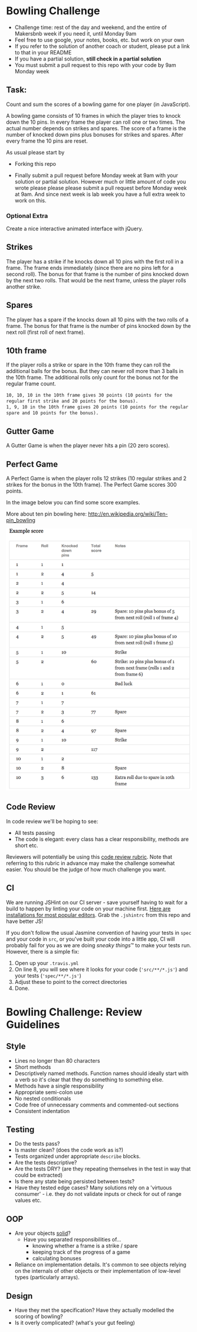 Bowling Challenge
=================


* Challenge time: rest of the day and weekend, and the entire of Makersbnb week if you need it, until Monday 9am
* Feel free to use google, your notes, books, etc. but work on your own
* If you refer to the solution of another coach or student, please put a link to that in your README
* If you have a partial solution, **still check in a partial solution**
* You must submit a pull request to this repo with your code by 9am Monday week

Task:
-----

Count and sum the scores of a bowling game for one player (in JavaScript).

A bowling game consists of 10 frames in which the player tries to knock down the 10 pins. In every frame the player can roll one or two times. The actual number depends on strikes and spares. The score of a frame is the number of knocked down pins plus bonuses for strikes and spares. After every frame the 10 pins are reset.

As usual please start by

* Forking this repo

* Finally submit a pull request before Monday week at 9am with your solution or partial solution.  However much or little amount of code you wrote please please please submit a pull request before Monday week at 9am.  And since next week is lab week you have a full extra week to work on this.


### Optional Extra

Create a nice interactive animated interface with jQuery.

## Strikes

The player has a strike if he knocks down all 10 pins with the first roll in a frame. The frame ends immediately (since there are no pins left for a second roll). The bonus for that frame is the number of pins knocked down by the next two rolls. That would be the next frame, unless the player rolls another strike.

## Spares

The player has a spare if the knocks down all 10 pins with the two rolls of a frame. The bonus for that frame is the number of pins knocked down by the next roll (first roll of next frame).

## 10th frame

If the player rolls a strike or spare in the 10th frame they can roll the additional balls for the bonus. But they can never roll more than 3 balls in the 10th frame. The additional rolls only count for the bonus not for the regular frame count.

    10, 10, 10 in the 10th frame gives 30 points (10 points for the regular first strike and 20 points for the bonus).
    1, 9, 10 in the 10th frame gives 20 points (10 points for the regular spare and 10 points for the bonus).

## Gutter Game

A Gutter Game is when the player never hits a pin (20 zero scores).

## Perfect Game

A Perfect Game is when the player rolls 12 strikes (10 regular strikes and 2 strikes for the bonus in the 10th frame). The Perfect Game scores 300 points.

In the image below you can find some score examples.

More about ten pin bowling here: http://en.wikipedia.org/wiki/Ten-pin_bowling

![Ten Pin Score Example](images/example_ten_pin_scoring.png)

Code Review
-----------

In code review we'll be hoping to see:

* All tests passing
* The code is elegant: every class has a clear responsibility, methods are short etc.

Reviewers will potentially be using this [code review rubric](docs/review.md).  Note that referring to this rubric in advance may make the challenge somewhat easier.  You should be the judge of how much challenge you want.

CI
--

We are running JSHint on our CI server - save yourself having to wait for a build to happen by linting your code on your machine first. [Here are installations for most popular editors](http://jshint.com/install/). Grab the `.jshintrc` from this repo and have better JS!

If you don't follow the usual Jasmine convention of having your tests in `spec` and your code in `src`, or you've built your code into a little app, CI will probably fail for you as we are doing *sneaky things*&trade; to make your tests run. However, there is a simple fix:

1. Open up your `.travis.yml`
2. On line 8, you will see where it looks for your code (`'src/**/*.js'`) and your tests (`'spec/**/*.js'`)
3. Adjust these to point to the correct directories
4. Done.


# Bowling Challenge: Review Guidelines

## Style
- Lines no longer than 80 characters
- Short methods
- Descriptively named methods. Function names should ideally start with a verb so it's clear that they do something to something else.
- Methods have a single responsibility
- Appropriate semi-colon use
- No nested conditionals
- Code free of unnecessary comments and commented-out sections
- Consistent indentation

## Testing
- Do the tests pass?
- Is master clean? (does the code work as is?)
- Tests organized under appropriate `describe` blocks.
- Are the tests descriptive?
- Are the tests DRY? (are they repeating themselves in the test in way that could be extracted)
- Is there any state being persisted between tests?
- Have they tested edge cases? Many solutions rely on a 'virtuous consumer' - i.e. they do not validate inputs or check for out of range values etc.

## OOP
- Are your objects [solid](https://github.com/makersacademy/course/blob/master/pills/code_reviews.md#oop---are-your-objects-solid)?
  - Have you separated responsibilities of...
    - knowing whether a frame is a strike / spare
    - keeping track of the progress of a game
    - calculating bonuses
- Reliance on implementation details. It's common to see objects relying on the internals of other objects or their implementation of low-level types (particularly arrays).

## Design
- Have they met the specification? Have they actually modelled the scoring of bowling?
- Is it overly complicated? (what's your gut feeling)
